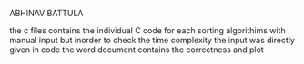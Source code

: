 ABHINAV BATTULA 

the c files contains the individual C code for each sorting algorithims with manual input but inorder to check the time complexity the input was directly given in code 
the word document contains the correctness and plot 
